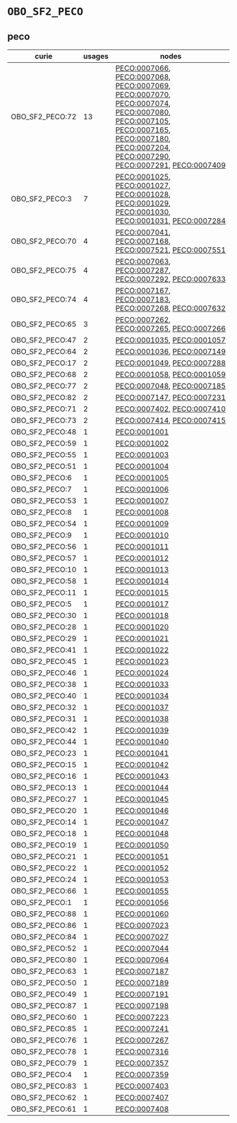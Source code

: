 # `OBO_SF2_PECO`

## peco

| curie           |   usages | nodes                                                                                                                                                                                                                                                                                                                                                                                                                                                                                                                                                                                                                                                                                                           |
|-----------------|----------|-----------------------------------------------------------------------------------------------------------------------------------------------------------------------------------------------------------------------------------------------------------------------------------------------------------------------------------------------------------------------------------------------------------------------------------------------------------------------------------------------------------------------------------------------------------------------------------------------------------------------------------------------------------------------------------------------------------------|
| OBO_SF2_PECO:72 |       13 | [PECO:0007066](https://bioregistry.io/PECO:0007066), [PECO:0007068](https://bioregistry.io/PECO:0007068), [PECO:0007069](https://bioregistry.io/PECO:0007069), [PECO:0007070](https://bioregistry.io/PECO:0007070), [PECO:0007074](https://bioregistry.io/PECO:0007074), [PECO:0007080](https://bioregistry.io/PECO:0007080), [PECO:0007105](https://bioregistry.io/PECO:0007105), [PECO:0007165](https://bioregistry.io/PECO:0007165), [PECO:0007180](https://bioregistry.io/PECO:0007180), [PECO:0007204](https://bioregistry.io/PECO:0007204), [PECO:0007290](https://bioregistry.io/PECO:0007290), [PECO:0007291](https://bioregistry.io/PECO:0007291), [PECO:0007409](https://bioregistry.io/PECO:0007409) |
| OBO_SF2_PECO:3  |        7 | [PECO:0001025](https://bioregistry.io/PECO:0001025), [PECO:0001027](https://bioregistry.io/PECO:0001027), [PECO:0001028](https://bioregistry.io/PECO:0001028), [PECO:0001029](https://bioregistry.io/PECO:0001029), [PECO:0001030](https://bioregistry.io/PECO:0001030), [PECO:0001031](https://bioregistry.io/PECO:0001031), [PECO:0007284](https://bioregistry.io/PECO:0007284)                                                                                                                                                                                                                                                                                                                               |
| OBO_SF2_PECO:70 |        4 | [PECO:0007041](https://bioregistry.io/PECO:0007041), [PECO:0007168](https://bioregistry.io/PECO:0007168), [PECO:0007521](https://bioregistry.io/PECO:0007521), [PECO:0007551](https://bioregistry.io/PECO:0007551)                                                                                                                                                                                                                                                                                                                                                                                                                                                                                              |
| OBO_SF2_PECO:75 |        4 | [PECO:0007063](https://bioregistry.io/PECO:0007063), [PECO:0007287](https://bioregistry.io/PECO:0007287), [PECO:0007292](https://bioregistry.io/PECO:0007292), [PECO:0007633](https://bioregistry.io/PECO:0007633)                                                                                                                                                                                                                                                                                                                                                                                                                                                                                              |
| OBO_SF2_PECO:74 |        4 | [PECO:0007167](https://bioregistry.io/PECO:0007167), [PECO:0007183](https://bioregistry.io/PECO:0007183), [PECO:0007268](https://bioregistry.io/PECO:0007268), [PECO:0007632](https://bioregistry.io/PECO:0007632)                                                                                                                                                                                                                                                                                                                                                                                                                                                                                              |
| OBO_SF2_PECO:65 |        3 | [PECO:0007262](https://bioregistry.io/PECO:0007262), [PECO:0007265](https://bioregistry.io/PECO:0007265), [PECO:0007266](https://bioregistry.io/PECO:0007266)                                                                                                                                                                                                                                                                                                                                                                                                                                                                                                                                                   |
| OBO_SF2_PECO:47 |        2 | [PECO:0001035](https://bioregistry.io/PECO:0001035), [PECO:0001057](https://bioregistry.io/PECO:0001057)                                                                                                                                                                                                                                                                                                                                                                                                                                                                                                                                                                                                        |
| OBO_SF2_PECO:64 |        2 | [PECO:0001036](https://bioregistry.io/PECO:0001036), [PECO:0007149](https://bioregistry.io/PECO:0007149)                                                                                                                                                                                                                                                                                                                                                                                                                                                                                                                                                                                                        |
| OBO_SF2_PECO:17 |        2 | [PECO:0001049](https://bioregistry.io/PECO:0001049), [PECO:0007288](https://bioregistry.io/PECO:0007288)                                                                                                                                                                                                                                                                                                                                                                                                                                                                                                                                                                                                        |
| OBO_SF2_PECO:68 |        2 | [PECO:0001058](https://bioregistry.io/PECO:0001058), [PECO:0001059](https://bioregistry.io/PECO:0001059)                                                                                                                                                                                                                                                                                                                                                                                                                                                                                                                                                                                                        |
| OBO_SF2_PECO:77 |        2 | [PECO:0007048](https://bioregistry.io/PECO:0007048), [PECO:0007185](https://bioregistry.io/PECO:0007185)                                                                                                                                                                                                                                                                                                                                                                                                                                                                                                                                                                                                        |
| OBO_SF2_PECO:82 |        2 | [PECO:0007147](https://bioregistry.io/PECO:0007147), [PECO:0007231](https://bioregistry.io/PECO:0007231)                                                                                                                                                                                                                                                                                                                                                                                                                                                                                                                                                                                                        |
| OBO_SF2_PECO:71 |        2 | [PECO:0007402](https://bioregistry.io/PECO:0007402), [PECO:0007410](https://bioregistry.io/PECO:0007410)                                                                                                                                                                                                                                                                                                                                                                                                                                                                                                                                                                                                        |
| OBO_SF2_PECO:73 |        2 | [PECO:0007414](https://bioregistry.io/PECO:0007414), [PECO:0007415](https://bioregistry.io/PECO:0007415)                                                                                                                                                                                                                                                                                                                                                                                                                                                                                                                                                                                                        |
| OBO_SF2_PECO:48 |        1 | [PECO:0001001](https://bioregistry.io/PECO:0001001)                                                                                                                                                                                                                                                                                                                                                                                                                                                                                                                                                                                                                                                             |
| OBO_SF2_PECO:59 |        1 | [PECO:0001002](https://bioregistry.io/PECO:0001002)                                                                                                                                                                                                                                                                                                                                                                                                                                                                                                                                                                                                                                                             |
| OBO_SF2_PECO:55 |        1 | [PECO:0001003](https://bioregistry.io/PECO:0001003)                                                                                                                                                                                                                                                                                                                                                                                                                                                                                                                                                                                                                                                             |
| OBO_SF2_PECO:51 |        1 | [PECO:0001004](https://bioregistry.io/PECO:0001004)                                                                                                                                                                                                                                                                                                                                                                                                                                                                                                                                                                                                                                                             |
| OBO_SF2_PECO:6  |        1 | [PECO:0001005](https://bioregistry.io/PECO:0001005)                                                                                                                                                                                                                                                                                                                                                                                                                                                                                                                                                                                                                                                             |
| OBO_SF2_PECO:7  |        1 | [PECO:0001006](https://bioregistry.io/PECO:0001006)                                                                                                                                                                                                                                                                                                                                                                                                                                                                                                                                                                                                                                                             |
| OBO_SF2_PECO:53 |        1 | [PECO:0001007](https://bioregistry.io/PECO:0001007)                                                                                                                                                                                                                                                                                                                                                                                                                                                                                                                                                                                                                                                             |
| OBO_SF2_PECO:8  |        1 | [PECO:0001008](https://bioregistry.io/PECO:0001008)                                                                                                                                                                                                                                                                                                                                                                                                                                                                                                                                                                                                                                                             |
| OBO_SF2_PECO:54 |        1 | [PECO:0001009](https://bioregistry.io/PECO:0001009)                                                                                                                                                                                                                                                                                                                                                                                                                                                                                                                                                                                                                                                             |
| OBO_SF2_PECO:9  |        1 | [PECO:0001010](https://bioregistry.io/PECO:0001010)                                                                                                                                                                                                                                                                                                                                                                                                                                                                                                                                                                                                                                                             |
| OBO_SF2_PECO:56 |        1 | [PECO:0001011](https://bioregistry.io/PECO:0001011)                                                                                                                                                                                                                                                                                                                                                                                                                                                                                                                                                                                                                                                             |
| OBO_SF2_PECO:57 |        1 | [PECO:0001012](https://bioregistry.io/PECO:0001012)                                                                                                                                                                                                                                                                                                                                                                                                                                                                                                                                                                                                                                                             |
| OBO_SF2_PECO:10 |        1 | [PECO:0001013](https://bioregistry.io/PECO:0001013)                                                                                                                                                                                                                                                                                                                                                                                                                                                                                                                                                                                                                                                             |
| OBO_SF2_PECO:58 |        1 | [PECO:0001014](https://bioregistry.io/PECO:0001014)                                                                                                                                                                                                                                                                                                                                                                                                                                                                                                                                                                                                                                                             |
| OBO_SF2_PECO:11 |        1 | [PECO:0001015](https://bioregistry.io/PECO:0001015)                                                                                                                                                                                                                                                                                                                                                                                                                                                                                                                                                                                                                                                             |
| OBO_SF2_PECO:5  |        1 | [PECO:0001017](https://bioregistry.io/PECO:0001017)                                                                                                                                                                                                                                                                                                                                                                                                                                                                                                                                                                                                                                                             |
| OBO_SF2_PECO:30 |        1 | [PECO:0001018](https://bioregistry.io/PECO:0001018)                                                                                                                                                                                                                                                                                                                                                                                                                                                                                                                                                                                                                                                             |
| OBO_SF2_PECO:28 |        1 | [PECO:0001020](https://bioregistry.io/PECO:0001020)                                                                                                                                                                                                                                                                                                                                                                                                                                                                                                                                                                                                                                                             |
| OBO_SF2_PECO:29 |        1 | [PECO:0001021](https://bioregistry.io/PECO:0001021)                                                                                                                                                                                                                                                                                                                                                                                                                                                                                                                                                                                                                                                             |
| OBO_SF2_PECO:41 |        1 | [PECO:0001022](https://bioregistry.io/PECO:0001022)                                                                                                                                                                                                                                                                                                                                                                                                                                                                                                                                                                                                                                                             |
| OBO_SF2_PECO:45 |        1 | [PECO:0001023](https://bioregistry.io/PECO:0001023)                                                                                                                                                                                                                                                                                                                                                                                                                                                                                                                                                                                                                                                             |
| OBO_SF2_PECO:46 |        1 | [PECO:0001024](https://bioregistry.io/PECO:0001024)                                                                                                                                                                                                                                                                                                                                                                                                                                                                                                                                                                                                                                                             |
| OBO_SF2_PECO:38 |        1 | [PECO:0001033](https://bioregistry.io/PECO:0001033)                                                                                                                                                                                                                                                                                                                                                                                                                                                                                                                                                                                                                                                             |
| OBO_SF2_PECO:40 |        1 | [PECO:0001034](https://bioregistry.io/PECO:0001034)                                                                                                                                                                                                                                                                                                                                                                                                                                                                                                                                                                                                                                                             |
| OBO_SF2_PECO:32 |        1 | [PECO:0001037](https://bioregistry.io/PECO:0001037)                                                                                                                                                                                                                                                                                                                                                                                                                                                                                                                                                                                                                                                             |
| OBO_SF2_PECO:31 |        1 | [PECO:0001038](https://bioregistry.io/PECO:0001038)                                                                                                                                                                                                                                                                                                                                                                                                                                                                                                                                                                                                                                                             |
| OBO_SF2_PECO:42 |        1 | [PECO:0001039](https://bioregistry.io/PECO:0001039)                                                                                                                                                                                                                                                                                                                                                                                                                                                                                                                                                                                                                                                             |
| OBO_SF2_PECO:44 |        1 | [PECO:0001040](https://bioregistry.io/PECO:0001040)                                                                                                                                                                                                                                                                                                                                                                                                                                                                                                                                                                                                                                                             |
| OBO_SF2_PECO:23 |        1 | [PECO:0001041](https://bioregistry.io/PECO:0001041)                                                                                                                                                                                                                                                                                                                                                                                                                                                                                                                                                                                                                                                             |
| OBO_SF2_PECO:15 |        1 | [PECO:0001042](https://bioregistry.io/PECO:0001042)                                                                                                                                                                                                                                                                                                                                                                                                                                                                                                                                                                                                                                                             |
| OBO_SF2_PECO:16 |        1 | [PECO:0001043](https://bioregistry.io/PECO:0001043)                                                                                                                                                                                                                                                                                                                                                                                                                                                                                                                                                                                                                                                             |
| OBO_SF2_PECO:13 |        1 | [PECO:0001044](https://bioregistry.io/PECO:0001044)                                                                                                                                                                                                                                                                                                                                                                                                                                                                                                                                                                                                                                                             |
| OBO_SF2_PECO:27 |        1 | [PECO:0001045](https://bioregistry.io/PECO:0001045)                                                                                                                                                                                                                                                                                                                                                                                                                                                                                                                                                                                                                                                             |
| OBO_SF2_PECO:20 |        1 | [PECO:0001046](https://bioregistry.io/PECO:0001046)                                                                                                                                                                                                                                                                                                                                                                                                                                                                                                                                                                                                                                                             |
| OBO_SF2_PECO:14 |        1 | [PECO:0001047](https://bioregistry.io/PECO:0001047)                                                                                                                                                                                                                                                                                                                                                                                                                                                                                                                                                                                                                                                             |
| OBO_SF2_PECO:18 |        1 | [PECO:0001048](https://bioregistry.io/PECO:0001048)                                                                                                                                                                                                                                                                                                                                                                                                                                                                                                                                                                                                                                                             |
| OBO_SF2_PECO:19 |        1 | [PECO:0001050](https://bioregistry.io/PECO:0001050)                                                                                                                                                                                                                                                                                                                                                                                                                                                                                                                                                                                                                                                             |
| OBO_SF2_PECO:21 |        1 | [PECO:0001051](https://bioregistry.io/PECO:0001051)                                                                                                                                                                                                                                                                                                                                                                                                                                                                                                                                                                                                                                                             |
| OBO_SF2_PECO:22 |        1 | [PECO:0001052](https://bioregistry.io/PECO:0001052)                                                                                                                                                                                                                                                                                                                                                                                                                                                                                                                                                                                                                                                             |
| OBO_SF2_PECO:24 |        1 | [PECO:0001053](https://bioregistry.io/PECO:0001053)                                                                                                                                                                                                                                                                                                                                                                                                                                                                                                                                                                                                                                                             |
| OBO_SF2_PECO:66 |        1 | [PECO:0001055](https://bioregistry.io/PECO:0001055)                                                                                                                                                                                                                                                                                                                                                                                                                                                                                                                                                                                                                                                             |
| OBO_SF2_PECO:1  |        1 | [PECO:0001056](https://bioregistry.io/PECO:0001056)                                                                                                                                                                                                                                                                                                                                                                                                                                                                                                                                                                                                                                                             |
| OBO_SF2_PECO:88 |        1 | [PECO:0001060](https://bioregistry.io/PECO:0001060)                                                                                                                                                                                                                                                                                                                                                                                                                                                                                                                                                                                                                                                             |
| OBO_SF2_PECO:86 |        1 | [PECO:0007023](https://bioregistry.io/PECO:0007023)                                                                                                                                                                                                                                                                                                                                                                                                                                                                                                                                                                                                                                                             |
| OBO_SF2_PECO:84 |        1 | [PECO:0007027](https://bioregistry.io/PECO:0007027)                                                                                                                                                                                                                                                                                                                                                                                                                                                                                                                                                                                                                                                             |
| OBO_SF2_PECO:52 |        1 | [PECO:0007044](https://bioregistry.io/PECO:0007044)                                                                                                                                                                                                                                                                                                                                                                                                                                                                                                                                                                                                                                                             |
| OBO_SF2_PECO:80 |        1 | [PECO:0007064](https://bioregistry.io/PECO:0007064)                                                                                                                                                                                                                                                                                                                                                                                                                                                                                                                                                                                                                                                             |
| OBO_SF2_PECO:63 |        1 | [PECO:0007187](https://bioregistry.io/PECO:0007187)                                                                                                                                                                                                                                                                                                                                                                                                                                                                                                                                                                                                                                                             |
| OBO_SF2_PECO:50 |        1 | [PECO:0007189](https://bioregistry.io/PECO:0007189)                                                                                                                                                                                                                                                                                                                                                                                                                                                                                                                                                                                                                                                             |
| OBO_SF2_PECO:49 |        1 | [PECO:0007191](https://bioregistry.io/PECO:0007191)                                                                                                                                                                                                                                                                                                                                                                                                                                                                                                                                                                                                                                                             |
| OBO_SF2_PECO:87 |        1 | [PECO:0007198](https://bioregistry.io/PECO:0007198)                                                                                                                                                                                                                                                                                                                                                                                                                                                                                                                                                                                                                                                             |
| OBO_SF2_PECO:60 |        1 | [PECO:0007223](https://bioregistry.io/PECO:0007223)                                                                                                                                                                                                                                                                                                                                                                                                                                                                                                                                                                                                                                                             |
| OBO_SF2_PECO:85 |        1 | [PECO:0007241](https://bioregistry.io/PECO:0007241)                                                                                                                                                                                                                                                                                                                                                                                                                                                                                                                                                                                                                                                             |
| OBO_SF2_PECO:76 |        1 | [PECO:0007267](https://bioregistry.io/PECO:0007267)                                                                                                                                                                                                                                                                                                                                                                                                                                                                                                                                                                                                                                                             |
| OBO_SF2_PECO:78 |        1 | [PECO:0007316](https://bioregistry.io/PECO:0007316)                                                                                                                                                                                                                                                                                                                                                                                                                                                                                                                                                                                                                                                             |
| OBO_SF2_PECO:79 |        1 | [PECO:0007357](https://bioregistry.io/PECO:0007357)                                                                                                                                                                                                                                                                                                                                                                                                                                                                                                                                                                                                                                                             |
| OBO_SF2_PECO:4  |        1 | [PECO:0007359](https://bioregistry.io/PECO:0007359)                                                                                                                                                                                                                                                                                                                                                                                                                                                                                                                                                                                                                                                             |
| OBO_SF2_PECO:83 |        1 | [PECO:0007403](https://bioregistry.io/PECO:0007403)                                                                                                                                                                                                                                                                                                                                                                                                                                                                                                                                                                                                                                                             |
| OBO_SF2_PECO:62 |        1 | [PECO:0007407](https://bioregistry.io/PECO:0007407)                                                                                                                                                                                                                                                                                                                                                                                                                                                                                                                                                                                                                                                             |
| OBO_SF2_PECO:61 |        1 | [PECO:0007408](https://bioregistry.io/PECO:0007408)                                                                                                                                                                                                                                                                                                                                                                                                                                                                                                                                                                                                                                                             |

